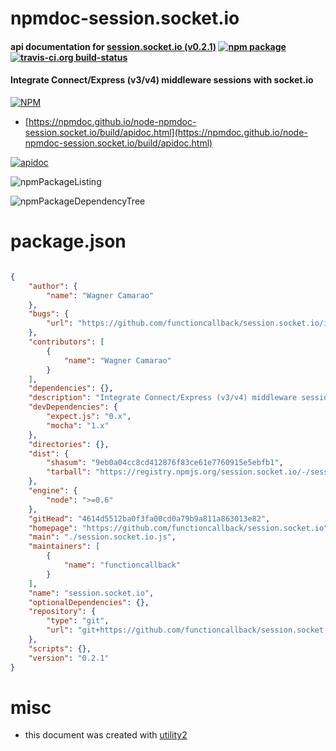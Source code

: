 # npmdoc-session.socket.io

#### api documentation for  [session.socket.io (v0.2.1)](https://github.com/functioncallback/session.socket.io)  [![npm package](https://img.shields.io/npm/v/npmdoc-session.socket.io.svg?style=flat-square)](https://www.npmjs.org/package/npmdoc-session.socket.io) [![travis-ci.org build-status](https://api.travis-ci.org/npmdoc/node-npmdoc-session.socket.io.svg)](https://travis-ci.org/npmdoc/node-npmdoc-session.socket.io)

#### Integrate Connect/Express (v3/v4) middleware sessions with socket.io

[![NPM](https://nodei.co/npm/session.socket.io.png?downloads=true&downloadRank=true&stars=true)](https://www.npmjs.com/package/session.socket.io)

- [https://npmdoc.github.io/node-npmdoc-session.socket.io/build/apidoc.html](https://npmdoc.github.io/node-npmdoc-session.socket.io/build/apidoc.html)

[![apidoc](https://npmdoc.github.io/node-npmdoc-session.socket.io/build/screenCapture.buildCi.browser.%252Ftmp%252Fbuild%252Fapidoc.html.png)](https://npmdoc.github.io/node-npmdoc-session.socket.io/build/apidoc.html)

![npmPackageListing](https://npmdoc.github.io/node-npmdoc-session.socket.io/build/screenCapture.npmPackageListing.svg)

![npmPackageDependencyTree](https://npmdoc.github.io/node-npmdoc-session.socket.io/build/screenCapture.npmPackageDependencyTree.svg)



# package.json

```json

{
    "author": {
        "name": "Wagner Camarao"
    },
    "bugs": {
        "url": "https://github.com/functioncallback/session.socket.io/issues"
    },
    "contributors": [
        {
            "name": "Wagner Camarao"
        }
    ],
    "dependencies": {},
    "description": "Integrate Connect/Express (v3/v4) middleware sessions with socket.io",
    "devDependencies": {
        "expect.js": "0.x",
        "mocha": "1.x"
    },
    "directories": {},
    "dist": {
        "shasum": "9eb0a04cc8cd412876f83ce61e7760915e5ebfb1",
        "tarball": "https://registry.npmjs.org/session.socket.io/-/session.socket.io-0.2.1.tgz"
    },
    "engine": {
        "node": ">=0.6"
    },
    "gitHead": "4614d5512ba0f3fa00cd0a79b9a811a863013e82",
    "homepage": "https://github.com/functioncallback/session.socket.io",
    "main": "./session.socket.io.js",
    "maintainers": [
        {
            "name": "functioncallback"
        }
    ],
    "name": "session.socket.io",
    "optionalDependencies": {},
    "repository": {
        "type": "git",
        "url": "git+https://github.com/functioncallback/session.socket.io.git"
    },
    "scripts": {},
    "version": "0.2.1"
}
```



# misc
- this document was created with [utility2](https://github.com/kaizhu256/node-utility2)
